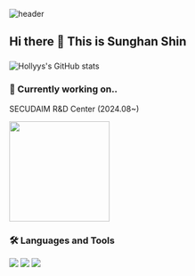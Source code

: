 ![header](https://capsule-render.vercel.app/api?type=venom&color=gradient&height=300&section=header&text=Hollyys&fontSize=90)
## Hi there 👋  This is Sunghan Shin
###
![Hollyys's GitHub stats](https://github-readme-stats.vercel.app/api?username=Hollyys&show_icons=true&theme=radical)

### 🔭 Currently working on..
SECUDAIM R&D Center (2024.08~)

<a href="https://github.com/Hollyys"><img align="center" style="height:180px" src="https://github-readme-stats.vercel.app/api/top-langs/?username=imysh578&layout=compact&theme=nord&hide_border=true" /></a>  

### 🛠 Languages and Tools
<img src="https://img.shields.io/badge/Linux-FCC624?style=flat-square&logo=Linux&logoColor=white"/> </t>
<img src="https://img.shields.io/badge/C-FCC624?style=flat-square&logo=C&logoColor=white"/>
<img src="https://img.shields.io/badge/Python-3776AB?style=flat-square&logo=Python&logoColor=white"/>
<!--
**Hollyys/Hollyys** is a ✨ _special_ ✨ repository because its `README.md` (this file) appears on your GitHub profile.

Here are some ideas to get you started:

- 🔭 I’m currently working on ...
- 🌱 I’m currently learning ...
- 👯 I’m looking to collaborate on ...
- 🤔 I’m looking for help with ...
- 💬 Ask me about ...
- 📫 How to reach me: ...
- 😄 Pronouns: ...
- ⚡ Fun fact: ...
-->
